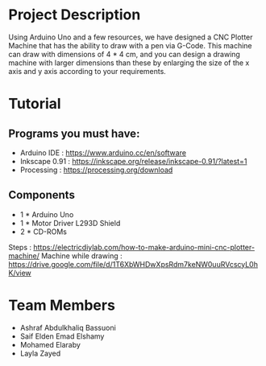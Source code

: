 # Project Description
Using Arduino Uno and a few resources, we have designed a CNC Plotter Machine that has the ability to draw with a pen via G-Code. This machine can draw with dimensions of 4 * 4 cm, and you can design a drawing machine with larger dimensions than these by enlarging the size of the x axis and y axis according to your requirements.

# Tutorial
## Programs you must have:
- Arduino IDE : https://www.arduino.cc/en/software
- Inkscape 0.91 : https://inkscape.org/release/inkscape-0.91/?latest=1
- Processing : https://processing.org/download

## Components
- 1 * Arduino Uno
- 1 * Motor Driver L293D Shield
- 2 * CD-ROMs

Steps : https://electricdiylab.com/how-to-make-arduino-mini-cnc-plotter-machine/
Machine while drawing : https://drive.google.com/file/d/1T6XbWHDwXpsRdm7keNW0uuRVcscyL0hK/view

# Team Members
- Ashraf Abdulkhaliq Bassuoni
- Saif Elden Emad Elshamy
- Mohamed Elaraby
- Layla Zayed

